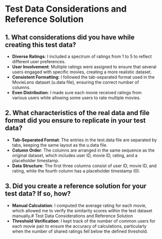# Test Data Considerations and Reference Solution

## 1. What considerations did you have while creating this test data?
- **Diverse Ratings**: I included a spectrum of ratings from 1 to 5 to reflect different user preferences.
- **User Involvement**: Multiple ratings were assigned to ensure that several users engaged with specific movies, creating a more realistic dataset.
- **Consistent Formatting**: I followed the tab-separated format used in the MovieLens dataset (u.data file), ensuring the correct number of columns.
- **Even Distribution**: I made sure each movie received ratings from various users while allowing some users to rate multiple movies.

## 2. What characteristics of the real data and file format did you ensure to replicate in your test data?
- **Tab-Separated Format**: The entries in the test.data file are separated by tabs, keeping the same layout as the u.data file.
- **Column Order**: The columns are arranged in the same sequence as the original dataset, which includes user ID, movie ID, rating, and a placeholder timestamp.
- **Data Structure**: The first three columns consist of user ID, movie ID, and rating, while the fourth column has a placeholder timestamp (0).

## 3. Did you create a reference solution for your test data? If so, how?
- **Manual Calculation**: I computed the average rating for each movie, which allowed me to verify the similarity scores within the test dataset manually.# Test Data Considerations and Reference Solution
- **Threshold Verification**: I kept track of the number of common users for each movie pair to ensure the accuracy of calculations, particularly when the number of shared ratings fell below the defined threshold.
